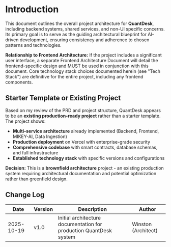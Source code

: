# Introduction

This document outlines the overall project architecture for **QuantDesk**, including backend systems, shared services, and non-UI specific concerns. Its primary goal is to serve as the guiding architectural blueprint for AI-driven development, ensuring consistency and adherence to chosen patterns and technologies.

**Relationship to Frontend Architecture:**
If the project includes a significant user interface, a separate Frontend Architecture Document will detail the frontend-specific design and MUST be used in conjunction with this document. Core technology stack choices documented herein (see "Tech Stack") are definitive for the entire project, including any frontend components.

## Starter Template or Existing Project

Based on my review of the PRD and project structure, QuantDesk appears to be an **existing production-ready project** rather than a starter template. The project shows:

- **Multi-service architecture** already implemented (Backend, Frontend, MIKEY-AI, Data Ingestion)
- **Production deployment** on Vercel with enterprise-grade security
- **Comprehensive codebase** with smart contracts, database schemas, and full infrastructure
- **Established technology stack** with specific versions and configurations

**Decision:** This is a **brownfield architecture** project - an existing production system requiring architectural documentation and potential optimization rather than greenfield design.

## Change Log

| Date | Version | Description | Author |
|------|---------|-------------|---------|
| 2025-10-19 | v1.0 | Initial architecture documentation for production QuantDesk system | Winston (Architect) |
